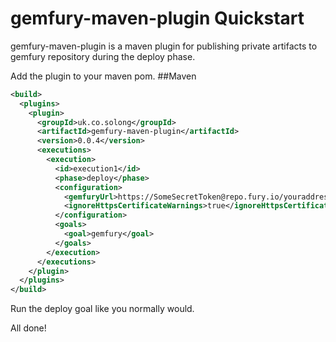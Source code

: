 # gemfury-maven-plugin Quickstart
gemfury-maven-plugin is a maven plugin for publishing private artifacts to gemfury repository during the deploy phase.

Add the plugin to your maven pom.
##Maven
```xml
<build>
  <plugins>
    <plugin>
      <groupId>uk.co.solong</groupId>
      <artifactId>gemfury-maven-plugin</artifactId>
      <version>0.0.4</version>
      <executions>
        <execution>
          <id>execution1</id>
          <phase>deploy</phase>
          <configuration>
            <gemfuryUrl>https://SomeSecretToken@repo.fury.io/youraddress/</gemfuryUrl>
            <ignoreHttpsCertificateWarnings>true</ignoreHttpsCertificateWarnings>
          </configuration>
          <goals>
            <goal>gemfury</goal>
          </goals>
        </execution>
      </executions>
    </plugin>
  </plugins>
</build>
```

Run the deploy goal like you normally would.

All done!
